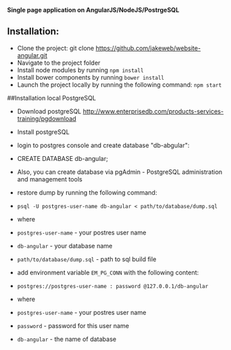 **Single page application on AngularJS/NodeJS/PostrgeSQL**

## Installation:

* Clone the project: git clone  https://github.com/jakeweb/website-angular.git
* Navigate to the project folder
* Install node modules by running `npm install`
* Install bower components by running `bower install`
* Launch the project locally by running the following command: `npm start`

##Installation local PostgreSQL

* Download postgreSQL http://www.enterprisedb.com/products-services-training/pgdownload
* Install postgreSQL
* login to postgres console and create database "db-abgular":
* CREATE DATABASE db-angular;
* Also, you can create database via pgAdmin - PostgreSQL administration and management tools

* restore dump by running the following command:
* `psql -U postgres-user-name db-angular < path/to/database/dump.sql`
* where
* `postgres-user-name` - your postres user name
* `db-angular` - your database name
* `path/to/database/dump.sql` - path to sql build file

* add environment variable `EM_PG_CONN` with the following content:
* `postgres://postgres-user-name : password @127.0.0.1/db-angular`
* where
* `postgres-user-name` - your postres user name
* `password` - password for this user name
* `db-angular` - the name of database